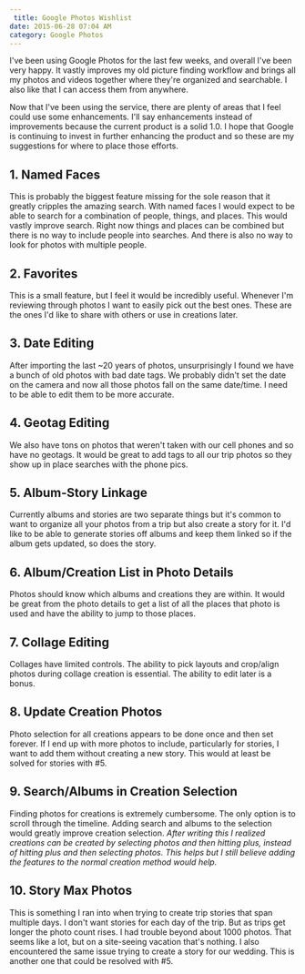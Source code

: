 ```yaml
---
 title: Google Photos Wishlist
date: 2015-06-28 07:04 AM
category: Google Photos
---
```


I've been using Google Photos for the last few weeks, and overall I've been very happy. It vastly improves my old picture finding workflow and brings all my photos and videos together where they're organized and searchable. I also like that I can access them from anywhere.

Now that I've been using the service, there are plenty of areas that I feel could use some enhancements. I'll say enhancements instead of improvements because the current product is a solid 1.0. I hope that Google is continuing to invest in further enhancing the product and so these are my suggestions for where to place those efforts.

## 1. Named Faces
This is probably the biggest feature missing for the sole reason that it greatly cripples the amazing search. With named faces I would expect to be able to search for a combination of people, things, and places. This would vastly improve search. Right now things and places can be combined but there is no way to include people into searches. And there is also no way to look for photos with multiple people.

## 2. Favorites
This is a small feature, but I feel it would be incredibly useful. Whenever I'm reviewing through photos I want to easily pick out the best ones. These are the ones I'd like to share with others or use in creations later.

## 3. Date Editing
After importing the last ~20 years of photos, unsurprisingly I found we have a bunch of old photos with bad date tags. We probably didn't set the date on the camera and now all those photos fall on the same date/time. I need to be able to edit them to be more accurate.

## 4. Geotag Editing
We also have tons on photos that weren't taken with our cell phones and so have no geotags. It would be great to add tags to all our trip photos so they show up in place searches with the phone pics.

## 5. Album-Story Linkage
Currently albums and stories are two separate things but it's common to want to organize all your photos from a trip but also create a story for it. I'd like to be able to generate stories off albums and keep them linked so if the album gets updated, so does the story.

## 6. Album/Creation List in Photo Details
Photos should know which albums and creations they are within. It would be great from the photo details to get a list of all the places that photo is used and have the ability to jump to those places.

## 7. Collage Editing
Collages have limited controls. The ability to pick layouts and crop/align photos during collage creation is essential. The ability to edit later is a bonus.

## 8. Update Creation Photos
Photo selection for all creations appears to be done once and then set forever. If I end up with more photos to include, particularly for stories, I want to add them without creating a new story. This would at least be solved for stories with #5.

## 9. Search/Albums in Creation Selection
Finding photos for creations is extremely cumbersome. The only option is to scroll through the timeline. Adding search and albums to the selection would greatly improve creation selection. *After writing this I realized creations can be created by selecting photos and then hitting plus, instead of hitting plus and then selecting photos. This helps but I still believe adding the features to the normal creation method would help.*

## 10. Story Max Photos
This is something I ran into when trying to create trip stories that span multiple days. I don't want stories for each day of the trip. But as trips get longer the photo count rises. I had trouble beyond about 1000 photos. That seems like a lot, but on a site-seeing vacation that's nothing. I also encountered the same issue trying to create a story for our wedding. This is another one that could be resolved with #5.
